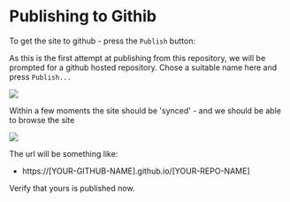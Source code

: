 # Publishing to Githib

To get the site to github - press the `Publish` button:

As this is the first attempt at publishing from this repository, we will be prompted for a github hosted repository. Chose a suitable name here and press `Publish...`

![](img/09.png)

Within a few moments the site should be 'synced' - and we should be able to browse the site 

![](img/11.png)

The url will be something like:

- https://[YOUR-GITHUB-NAME].github.io/[YOUR-REPO-NAME]

Verify that yours is published now.

